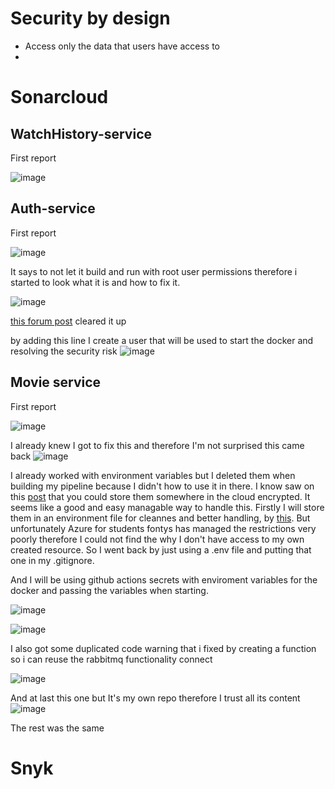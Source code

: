 # Security by design

- Access only the data that users have access to
- 




# Sonarcloud



## WatchHistory-service
First report

![image](https://github.com/Portfolio-Advanced-software/.github/assets/73555911/e3ca7930-e4fe-4d68-a19e-7e7b1f37a9a1)



## Auth-service
First report

![image](https://github.com/Portfolio-Advanced-software/.github/assets/73555911/7d7f96fd-d8d0-4986-be3d-42defa5a850d)

It says to not let it build and run with root user permissions therefore i started to look what it is and how to fix it.

![image](https://github.com/Portfolio-Advanced-software/.github/assets/73555911/bdcd7628-df16-4023-bd95-bc4e2987c0f4)

[this forum post](https://stackoverflow.com/questions/68155641/should-i-run-things-inside-a-docker-container-as-non-root-for-safety) cleared it up

by adding this line I create a user that will be used to start the docker and resolving the security risk
![image](https://github.com/Portfolio-Advanced-software/.github/assets/73555911/4aa4bb11-cbc4-4806-84d3-ddda1643074d)



## Movie service
First report

![image](https://github.com/Portfolio-Advanced-software/.github/assets/73555911/79626c00-14d9-4bc2-a44b-705a0e164cbc)


I already knew I got to fix this and therefore I'm not surprised this came back
![image](https://github.com/Portfolio-Advanced-software/.github/assets/73555911/21128cea-5f5d-4c55-8ed9-d3a3b0400757)


I already worked with environment variables but I deleted them when building my pipeline because I didn't how to use it in there. I know saw on this [post](https://www.reddit.com/r/github/comments/13kfg0s/what_is_the_proper_way_to_hide_sensitive/) that you could store them somewhere in the cloud encrypted. It seems like a good and easy managable way to handle this. Firstly I will store them in an environment file for cleannes and better handling, by [this](https://towardsdatascience.com/use-environment-variable-in-your-next-golang-project-39e17c3aaa66). But unfortunately Azure for students fontys has managed the restrictions very poorly therefore I could not find the why I don't have access to my own created resource. So I went back by just using a .env file and putting that one in my .gitignore. 

And I will be using github actions secrets with enviroment variables for the docker and passing the variables when starting.



![image](https://github.com/Portfolio-Advanced-software/.github/assets/73555911/faf72a81-fbfe-474e-b10f-ef4c5fa526a2)

![image](https://github.com/Portfolio-Advanced-software/.github/assets/73555911/67e88248-c0a4-45ad-a89c-d085489a61ba)



I also got some duplicated code warning that i fixed by creating a function so i can reuse the rabbitmq functionality connect 

![image](https://github.com/Portfolio-Advanced-software/.github/assets/73555911/a3bd7eb2-66cb-4260-a6e4-757b9e063800)

And at last this one but It's my own repo therefore I trust all its content
![image](https://github.com/Portfolio-Advanced-software/.github/assets/73555911/c0588926-e465-470f-8a20-ccdb769a8ae1)




The rest was the same




# Snyk

